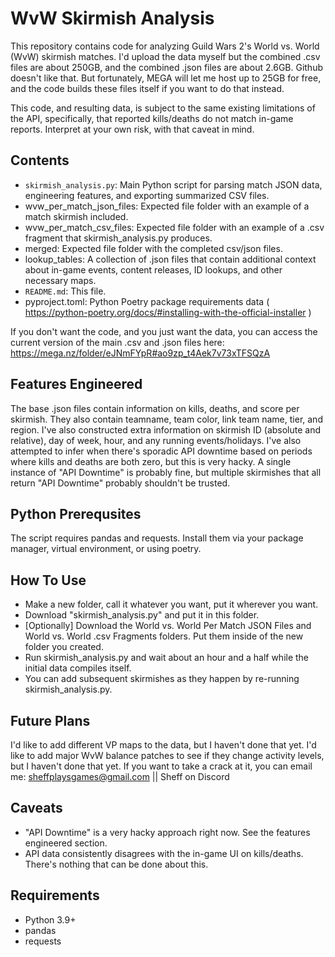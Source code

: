 # WvW Skirmish Analysis

This repository contains code for analyzing Guild Wars 2's World vs. World (WvW) skirmish matches.
I'd upload the data myself but the combined .csv files are about 250GB, and the combined .json files are about 2.6GB. Github doesn't like that.
But fortunately, MEGA will let me host up to 25GB for free, and the code builds these files itself if you want to do that instead.

This code, and resulting data, is subject to the same existing limitations of the API, specifically, that reported kills/deaths do not match in-game reports.
Interpret at your own risk, with that caveat in mind.

## Contents

- `skirmish_analysis.py`: Main Python script for parsing match JSON data, engineering features, and exporting summarized CSV files.
- wvw_per_match_json_files: Expected file folder with an example of a match skirmish included.
- wvw_per_match_csv_files: Expected file folder with an example of a .csv fragment that skirmish_analysis.py produces.
- merged: Expected file folder with the completed csv/json files.
- lookup_tables: A collection of .json files that contain additional context about in-game events, content releases, ID lookups, and other necessary maps.
- `README.md`: This file.
- pyproject.toml: Python Poetry package requirements data ( https://python-poetry.org/docs/#installing-with-the-official-installer )

If you don't want the code, and you just want the data, you can access the current version of the main .csv and .json files here:
https://mega.nz/folder/eJNmFYpR#ao9zp_t4Aek7v73xTFSQzA

## Features Engineered

The base .json files contain information on kills, deaths, and score per skirmish.
They also contain teamname, team color, link team name, tier, and region.
I've also constructed extra information on skirmish ID (absolute and relative), day of week, hour, and any running events/holidays.
I've also attempted to infer when there's sporadic API downtime based on periods where kills and deaths are both zero, but this is very hacky.
A single instance of "API Downtime" is probably fine, but multiple skirmishes that all return "API Downtime" probably shouldn't be trusted.

## Python Prerequsites

The script requires pandas and requests.  Install them via your package manager, virtual environment, or using poetry.

## How To Use
- Make a new folder, call it whatever you want, put it wherever you want.
- Download "skirmish_analysis.py" and put it in this folder.
- [Optionally] Download the World vs. World Per Match JSON Files and World vs. World .csv Fragments folders. Put them inside of the new folder you created.
- Run skirmish_analysis.py and wait about an hour and a half while the initial data compiles itself.
- You can add subsequent skirmishes as they happen by re-running skirmish_analysis.py.

## Future Plans

I'd like to add different VP maps to the data, but I haven't done that yet.
I'd like to add major WvW balance patches to see if they change activity levels, but I haven't done that yet.
If you want to take a crack at it, you can email me: sheffplaysgames@gmail.com || Sheff on Discord

## Caveats
- "API Downtime" is a very hacky approach right now. See the features engineered section.
- API data consistently disagrees with the in-game UI on kills/deaths. There's nothing that can be done about this.

## Requirements

- Python 3.9+
- pandas
- requests
